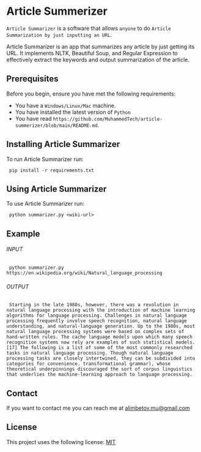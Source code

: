 
# Article Summerizer

`Article Summarizer` is a software that allows `anyone` to do `Article Summarization by just inputting an URL`.

Article Summarizer is an app that summarizes any article by just getting its URL. It implements NLTK, Beautiful Soup, and Regular Expression to effectively extract the keywords and output summarization of the article.

## Prerequisites

Before you begin, ensure you have met the following requirements:
<!--- These are just example requirements. Add, duplicate or remove as required --->
* You have a `Windows/Linux/Mac` machine.
* You have installed the latest version of `Python`
* You have read `https://github.com/MuhammedTech/article-summerizer/blob/main/README.md`.

## Installing Article Summarizer

To run Article Summarizer run:

```
 pip install -r requirements.txt
```

## Using Article Summarizer

To use Article Summarizer run:

```
 python summarizer.py <wiki-url>
```

## Example
   ###### INPUT
```
 python summarizer.py https://en.wikipedia.org/wiki/Natural_language_processing
```
   ###### OUTPUT
```
 Starting in the late 1980s, however, there was a revolution in natural language processing with the introduction of machine learning algorithms for language processing. Challenges in natural language processing frequently involve speech recognition, natural language understanding, and natural-language generation. Up to the 1980s, most natural language processing systems were based on complex sets of hand-written rules. The cache language models upon which many speech recognition systems now rely are examples of such statistical models. [17] The following is a list of some of the most commonly researched tasks in natural language processing. Though natural language processing tasks are closely intertwined, they can be subdivided into categories for convenience. transformational grammar), whose theoretical underpinnings discouraged the sort of corpus linguistics that underlies the machine-learning approach to language processing.
```


## Contact

If you want to contact me you can reach me at alimbetov.mu@gmail.com

## License
<!--- If you're not sure which open license to use see https://choosealicense.com/--->

This project uses the following license: [MIT](https://github.com/github/choosealicense.com/blob/gh-pages/LICENSE.md)

